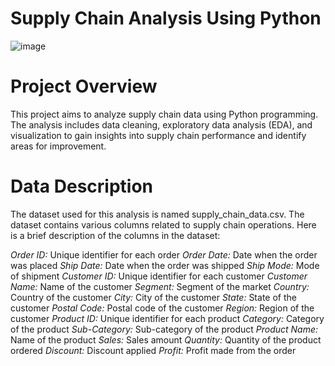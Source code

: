 # Supply Chain Analysis Using Python
![image](https://github.com/Priyanka-TheAnalyst/SupplyChain_Analysis_Using_Python/assets/129527829/58b6a962-402e-424a-8ee7-efc1b758839b)




# Project Overview
This project aims to analyze supply chain data using Python programming. The analysis includes data cleaning, exploratory data analysis (EDA), and visualization to gain insights into supply chain performance and identify areas for improvement.

# Data Description
The dataset used for this analysis is named supply_chain_data.csv. The dataset contains various columns related to supply chain operations. Here is a brief description of the columns in the dataset:

*Order ID:* Unique identifier for each order
*Order Date:* Date when the order was placed
*Ship Date:* Date when the order was shipped
*Ship Mode:* Mode of shipment
*Customer ID:* Unique identifier for each customer
*Customer Name:* Name of the customer
*Segment:* Segment of the market
*Country:* Country of the customer
*City:* City of the customer
*State:* State of the customer
*Postal Code:* Postal code of the customer
*Region:* Region of the customer
*Product ID:* Unique identifier for each product
*Category:* Category of the product
*Sub-Category:* Sub-category of the product
*Product Name:* Name of the product
*Sales:* Sales amount
*Quantity:* Quantity of the product ordered
*Discount:* Discount applied
*Profit:* Profit made from the order



